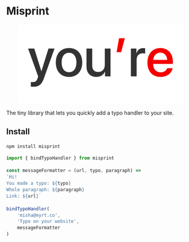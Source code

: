 # Misprint

<p align="center">
    <img src="./logo.png" width="442px">
<p>

The tiny library that lets you quickly add a typo handler to your site.

## Install

```sh
npm install misprint
```

```js
import { bindTypoHandler } from misprint

const messageFormatter = (url, typo, paragraph) =>
`Hi!
You made a typo: ${typo}
Whole paragraph: ${paragraph}
Link: ${url}`

bindTypoHandler(
    'misha@myrt.co',
    'Typo on your website',
    messageFormatter
)
```
